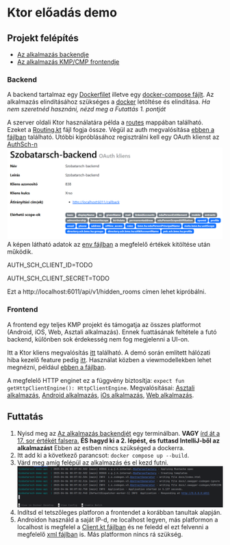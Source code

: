 # Ktor előadás demo

## Projekt felépítés
* [Az alkalmazás backendje](szobatarsch-backend) 
* [Az alkalmazás KMP/CMP frontendje](szobatarsch-frontend) 

### Backend

A backend tartalmaz egy [Dockerfilet](szobatarsch-backend/Dockerfile) illetve egy [docker-compose fájlt](szobatarsch-backend/docker-compose.yaml).
Az alkalmazás elindításához szükséges a [docker](https://www.docker.com/products/docker-desktop/) letöltése és elindítása. *Ha nem szeretnéd hasznáni, nézd meg a Futattás 1. pontját*

A szerver oldali Ktor használatára példa a  [routes](szobatarsch-backend/src/main/kotlin/routes/) mappában található. Ezeket a [Routing.kt](szobatarsch-backend/src/main/kotlin/plugins/Routing.kt) fájl fogja össze. Végül az auth megvalósítása [ebben a fájlban](szobatarsch-backend/src/main/kotlin/plugins/Security.kt) található.
Utóbbi kipróblásához regisztrálni kell egy OAuth klienst az [AuthSch-n](https://auth.sch.bme.hu/console/index)
![autsch](authsch.png)
A képen látható adatok az [env fájlban](szobatarsch-backend/.env) a megfelelő értékek kitöltése után működik.

AUTH_SCH_CLIENT_ID=TODO

AUTH_SCH_CLIENT_SECRET=TODO

Ezt a http://localhost:6011/api/v1/hidden_rooms címen lehet kipróbálni.

### Frontend
A frontend egy teljes KMP projekt és támogatja az összes platformot (Android, iOS, Web, Asztali alkalmazás). Ennek fuattásának feltétele a futó backend, különben sok érdekesség nem fog megjelenni a UI-on.

Itt a Ktor kliens megvalósítás [itt](szobatarsch-frontend/SzobatarSCH/composeApp/src/commonMain/kotlin/hu/bme/kszk/service/api/Client.kt) található. A demó során említett hálózati hiba kezelő feature pedig [itt](szobatarsch-frontend/SzobatarSCH/composeApp/src/commonMain/kotlin/hu/bme/kszk/util/). Használat közben a viewmodellekben lehet megnézni, például [ebben a fájlban](szobatarsch-frontend/SzobatarSCH/composeApp/src/commonMain/kotlin/hu/bme/kszk/myRoom/ui/MyRoomViewModel.kt).

A megfelelő HTTP enginet ez a függvény biztosítja: `expect fun getHttpClientEngine(): HttpClientEngine`.
Megvalósításai: [Asztali alkalmazás](szobatarsch-frontend/SzobatarSCH/composeApp/src/desktopMain/kotlin/hu/bme/kszk/service/api/Client.desktop.kt),
[Android alkalmazás](szobatarsch-frontend/SzobatarSCH/composeApp/src/androidMain/kotlin/hu/bme/kszk/service/api/Client.android.kt),
[iOs alkalmazás](szobatarsch-frontend/SzobatarSCH/composeApp/src/iosMain/kotlin/hu/bme/kszk/service/api/Client.ios.kt),
[Web alkalmazás](szobatarsch-frontend/SzobatarSCH/composeApp/src/wasmJsMain/kotlin/hu/bme/kszk/service/api/Client.wasmjs.kt).

## Futtatás


1.  Nyisd meg az [Az alkalmazás backendjét](szobatarsch-backend) egy terminálban. **VAGY** [írd át a 17. sor értékét falsera.](szobatarsch-backend/src/main/kotlin/db/Databases.kt) **ÉS hagyd ki a 2. lépést, és futtasd IntelliJ-ből az alkalmazást** Ebben az estben nincs szükséged a dockerra.
2. Itt add ki a következő parancsot: `docker compose up --build`. 
3. Várd meg amíg felépül az alkalmazás és el kezd futni. ![Run](run.png)
4. Indítsd el tetszőleges platforon a frontendet a korábban tanultak alapján.
5. Androidon használd a saját IP-d, ne localhost legyen, más platformon a localhost is megfelel a [Client.kt fájlban](szobatarsch-frontend/SzobatarSCH/composeApp/src/commonMain/kotlin/hu/bme/kszk/service/api/Client.kt) és ne feledd el ezt felvenni a megfelelő [xml fájlban](szobatarsch-frontend/SzobatarSCH/composeApp/src/androidMain/res/xml/network_security_config.xml) is. Más platformon nincs rá szükség.
